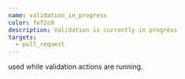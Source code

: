 ```yaml
---
name: validation_in_progress
color: fef2c0
description: Validation is currently in progress
targets:
  - pull_request
---
```


used while validation actions are running.


